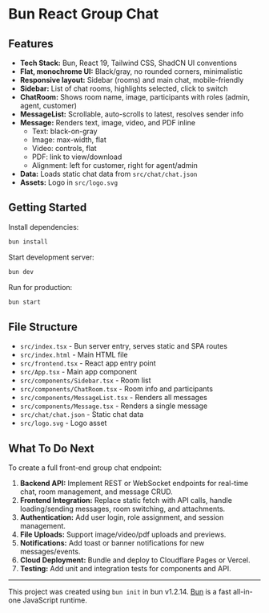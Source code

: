 
# Bun React Group Chat

## Features

- **Tech Stack:** Bun, React 19, Tailwind CSS, ShadCN UI conventions
- **Flat, monochrome UI:** Black/gray, no rounded corners, minimalistic
- **Responsive layout:** Sidebar (rooms) and main chat, mobile-friendly
- **Sidebar:** List of chat rooms, highlights selected, click to switch
- **ChatRoom:** Shows room name, image, participants with roles (admin, agent, customer)
- **MessageList:** Scrollable, auto-scrolls to latest, resolves sender info
- **Message:** Renders text, image, video, and PDF inline
  - Text: black-on-gray
  - Image: max-width, flat
  - Video: controls, flat
  - PDF: link to view/download
  - Alignment: left for customer, right for agent/admin
- **Data:** Loads static chat data from `src/chat/chat.json`
- **Assets:** Logo in `src/logo.svg`

## Getting Started

Install dependencies:
```bash
bun install
```

Start development server:
```bash
bun dev
```

Run for production:
```bash
bun start
```

## File Structure

- `src/index.tsx` - Bun server entry, serves static and SPA routes
- `src/index.html` - Main HTML file
- `src/frontend.tsx` - React app entry point
- `src/App.tsx` - Main app component
- `src/components/Sidebar.tsx` - Room list
- `src/components/ChatRoom.tsx` - Room info and participants
- `src/components/MessageList.tsx` - Renders all messages
- `src/components/Message.tsx` - Renders a single message
- `src/chat/chat.json` - Static chat data
- `src/logo.svg` - Logo asset

## What To Do Next

To create a full front-end group chat endpoint:

1. **Backend API:** Implement REST or WebSocket endpoints for real-time chat, room management, and message CRUD.
2. **Frontend Integration:** Replace static fetch with API calls, handle loading/sending messages, room switching, and attachments.
3. **Authentication:** Add user login, role assignment, and session management.
4. **File Uploads:** Support image/video/pdf uploads and previews.
5. **Notifications:** Add toast or banner notifications for new messages/events.
6. **Cloud Deployment:** Bundle and deploy to Cloudflare Pages or Vercel.
7. **Testing:** Add unit and integration tests for components and API.

---
This project was created using `bun init` in bun v1.2.14. [Bun](https://bun.sh) is a fast all-in-one JavaScript runtime.
